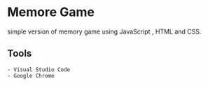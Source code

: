 # Memore Game

simple version of memory game using JavaScript , HTML and CSS.

## Tools 
    - Visual Studio Code 
    - Google Chrome 
